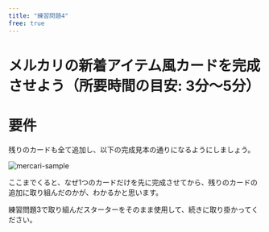 ```yaml
---
title: "練習問題4"
free: true
---
```


# メルカリの新着アイテム風カードを完成させよう（所要時間の目安: 3分〜5分）

# 要件

残りのカードも全て追加し、以下の完成見本の通りになるようにしましょう。

![mercari-sample](https://storage.googleapis.com/zenn-user-upload/jqadu1160ejoc9vy9kjn6g8y5up0)

ここまでくると、なぜ1つのカードだけを先に完成させてから、残りのカードの追加に取り組んだのかが、わかるかと思います。

練習問題3で取り組んだスターターをそのまま使用して、続きに取り掛かってください。